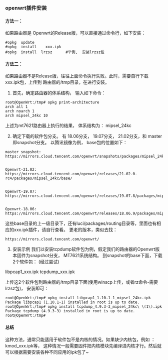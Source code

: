 ### openwrt插件安装


#### 方法一：
如果路由器是 Openwrt的Release版，可以直接通过命令行，如下安装：
```shell
#opkg  update
#opkg  install    xxx.ipk
#opkg  install  lrzsz      #举例,  安装lrzsz包
```

#### 方法二：
如果路由器不是Release版，往往上面命令执行失败。此时，需要自行下载 xxx.ipk包，上传到 路由器的/tmp目录，在进行安装。

1. 首先，确定路由器的体系结构， 输入如下命令：
```shell
root@OpenWrt:/tmp# opkg print-architecture
arch all 1
arch noarch 1
arch mipsel_24kc 10
```
上述为mt7621路由器上执行的结果， 体系结构为： mipsel_24kc

2. 确定下载的软件包分支。 有  18.06分支， 19.07分支， 21.02分支，和 master即snapshot分支。
以腾讯镜像为例，  base包的位置如下：
```text
master snapshot:
https://mirrors.cloud.tencent.com/openwrt/snapshots/packages/mipsel_24kc/base/


Openwrt-21.02:
https://mirrors.cloud.tencent.com/openwrt/releases/21.02.0-rc4/packages/mipsel_24kc/base/


Openwrt-19.07:
https://mirrors.cloud.tencent.com/openwrt/releases/19.07.8/packages/mipsel_24kc/base/


Openwrt-18.06:
https://mirrors.cloud.tencent.com/openwrt/releases/18.06.9/packages/mipsel_24kc/base/
```

这些base目录的上一级目录下，还有luci/packages/routing目录等，里面也有相应的xxx.ipk插件，请自行查看。
更老的版本，类似去找：
```text
https://mirrors.cloud.tencent.com/openwrt/
```

3. 安装示例
我们以安装tcpdump软件包为例，假定我们的路由器的Openwrt版本固件为snapshot分支， MT7621系统结构。
到snapshot的base下面，下载2个软件包： (经过尝试)

libpcap1_xxx.ipk
tcpdump_xxx.ipk

上传这2个软件包到路由器的/tmp目录下面(使用winscp上传，或者rz命令-需要lrzsz包)， 安装即可：
```shell
root@OpenWrt:/tmp# opkg install libpcap1_1.10.1-1_mipsel_24kc.ipk 
Package libpcap1 (1.10.1-1) installed in root is up to date.
root@OpenWrt:/tmp# opkg install tcpdump_4.9.3-3_mipsel_24kc\ \(1\).ipk 
Package tcpdump (4.9.3-3) installed in root is up to date.
root@OpenWrt:/tmp# 
```

#### 总结
这种方法，通常只能适用于软件包不是内核的情况。如果缺少内核包，例如 ：  kmod_xxx.ipk等，
这种情况一般需要固件把内核模块先编译进内核才行。然后就可以根据需要安装各种不同应用的ipk包了~
